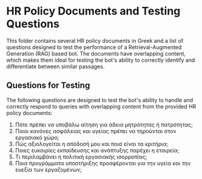 # HR Policy Documents and Testing Questions  
  
This folder contains several HR policy documents in Greek and a list of questions designed to test the performance of a Retrieval-Augmented Generation (RAG) based bot. The documents have overlapping content, which makes them ideal for testing the bot's ability to correctly identify and differentiate between similar passages.  

## Questions for Testing  
  
The following questions are designed to test the bot's ability to handle and correctly respond to queries with overlapping content from the provided HR policy documents:  
  
1. Πότε πρέπει να υποβάλω αίτηση για άδεια μητρότητας ή πατρότητας;  
2. Ποιοι κανόνες ασφάλειας και υγείας πρέπει να τηρούνται στον εργασιακό χώρο;  
3. Πώς αξιολογείται η απόδοσή μου και ποια είναι τα κριτήρια;  
4. Ποιες ευκαιρίες εκπαίδευσης και ανάπτυξης παρέχει η εταιρεία;  
5. Τι περιλαμβάνει η πολιτική εργασιακής ισορροπίας;  
6. Ποια προγράμματα υποστήριξης προσφέρονται για την υγεία και την ευεξία των εργαζομένων;  